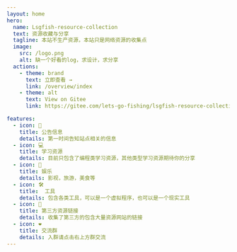 ```yaml
---
layout: home
hero:
  name: Lsgfish-resource-collection
  text: 资源收藏与分享
  tagline: 本站不生产资源，本站只是网络资源的收集点
  image:
    src: /logo.png
    alt: 缺一个好看的log，求设计，求分享
  actions:
    - theme: brand
      text: 立即查看 → 
      link: /overview/index
    - theme: alt
      text: View on Gitee
      link: https://gitee.com/lets-go-fishing/lsgfish-resource-collection

features:
  - icon: 📃
    title: 公告信息
    details: 第一时间告知站点相关的信息
  - icon: 💻
    title: 学习资源
    details: 目前只包含了编程类学习资源，其他类型学习资源期待你的分享
  - icon: 📱
    title: 娱乐
    details: 影视，旅游，美食等
  - icon: 🛠️
    title:  工具
    details: 包含各类工具，可以是一个虚拟程序，也可以是一个现实工具
  - icon: 📒
    title: 第三方资源链接
    details: 收集了第三方的包含大量资源网站的链接
  - icon: ❤️
    title: 交流群
    details: 入群请点击右上方群交流
---
```

